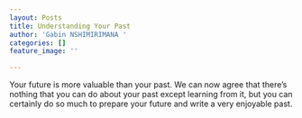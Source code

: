 ```yaml
---
layout: Posts
title: Understanding Your Past
author: 'Gabin NSHIMIRIMANA '
categories: []
feature_image: ''

---
```

Your future is more valuable than your past. We can now agree that there’s nothing that you can do about your past except learning from it, but you can certainly do so much to prepare your future and write a very enjoyable past.
